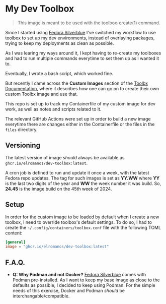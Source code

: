 # My Dev Toolbox

> This image is meant to be used with the toolbox-create(1) command.

Since I started using [Fedora Silverblue] I've switched my workflow to use toolbox to set up my dev environments,
instead of overlaying packages, trying to keep my deployments as clean as possible.

As I was learing my ways around it, I kept having to re-create my toolboxes and had to run multiple commands everytime
to set them up as I wanted it to.

Eventually, I wrote a bash script, which worked fine.

But recently I came across the **Custom Images** section of the [Toolbx Documentation], where it describes how one can
go on to create their own custom Toolbx image and use that.

This repo is set up to track my Containerfile of my custom image for dev work, as well as notes and scripts related to
it.

The relevant GitHub Actions were set up in order to build a new image everytime there are changes either in the
 Containerfile or the files in the `files` directory.

## Versioning

The latest version of image _should_ always be available as `ghcr.io/elromanos/dev-toolbox:latest`.

A cron job is defined to run and update it once a week, with the latest Fedora repo updates. The tag for such images is
set as **YY.WW** where **YY** is the last two digits of the year and **WW** the week number it was build. So, **24.45**
is the image build on the 45th week of 2024.

## Setup

In order for the custom image to be loaded by default when I create a new toolbox, I need to override toolbox's default
settings. To do so, I had to create the `~/.config/containers/toolbox.conf` file with the following TOML content:

```toml
[general]
image = "ghcr.io/elromanos/dev-toolbox:latest"
```

## F.A.Q.

- **Q: Why Podman and not Docker?** [Fedora Silverblue] comes with Podman pre-installed. As I want to keep my base
  image as close to the defaults as possible, I decided to keep using Podman. For the simple needs of this exercise,
  Docker and Podman _should_ be interchangable/compatible.

[Fedora Silverblue]: https://fedoraproject.org/atomic-desktops/silverblue/
[Toolbx Documentation]: https://containertoolbx.org/doc/
[Red Hat Actions]: https://github.com/redhat-actions
